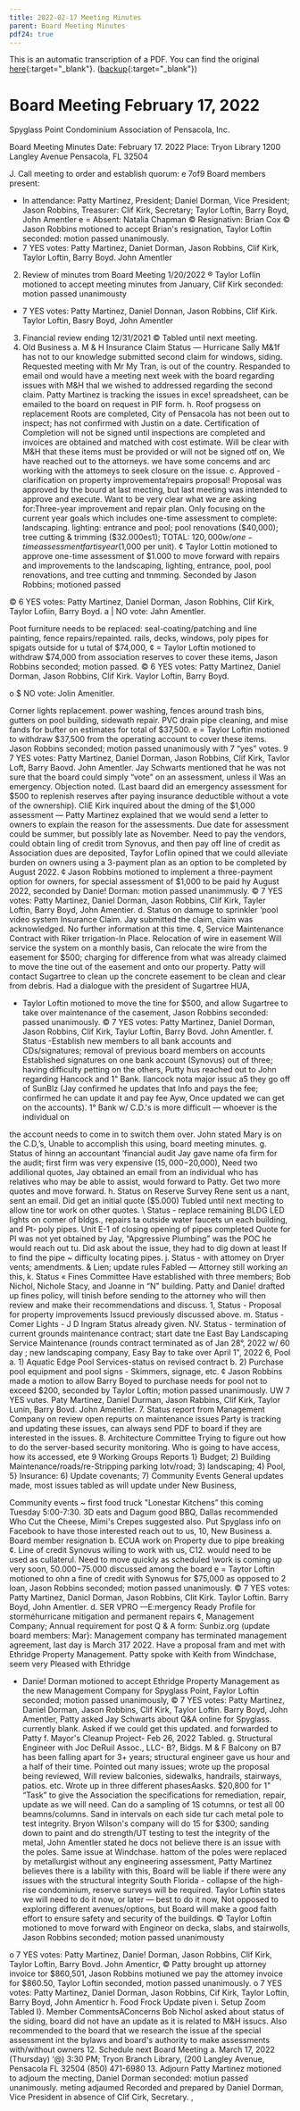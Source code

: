 ```yaml
---
title: 2022-02-17 Meeting Minutes
parent: Board Meeting Minutes
pdf24: true
---
```


This is an automatic transcription of a PDF. You can find the original [here](https://www.epmfl.net/_files/ugd/4ba896_51f30ca9ea4f4c7fa2326a1c6b4f606a.pdf){:target="_blank"}. ([backup](https://drive.google.com/file/d/1LHupIPfH8fyLRhQ6cRB30KzSvjvAjo-l/view?usp=sharing){:target="_blank"})

# Board Meeting February 17, 2022
Spyglass Point Condominium Association of Pensacola, Inc.

Board Meeting Minutes
Date: February 17. 2022
Place:
Tryon Library
1200 Langley Avenue
Pensacola, FL 32504

J. Call meeting to order and establish quorum:
e 7of9 Board members present:
* In attendance: Patty Martinez, President; Daniel Dorman, Vice President; Jason Robbins, Treasurer: Clif Kirk, Secretary; Taylor Loftin, Barry Boyd, John Amentler
e = Absent: Natalia Chapman © Resignativn: Brian Cox
© Jason Robbins motioned to accept Brian's resignation, Taylor Loftin seconded: motion passed unanimously.
* 7 YES votes: Patty Martinez, Daniet Dorman, Jason Robbins, Clif Kirk, Taylor Loftin, Barry Boyd. John Amentler

2. Review of minutes trom Board Meeting 1/20/2022
® Taylor Loflin motioned to accept meeting minutes from January, Clif Kirk seconded: motion passed unanimousty
* 7 YES votes: Patty Martinez, Daniel Donnan, Jason Robbins, Clif Kirk. Taylor Loftin, Basry Boyd, John Amentler

3. Financial review ending 12/31/2021
© Tabled until next meeting.
4. Old Business
a. M & H Insurance Claim Status — Hurricane Sally M&1f has not to our knowledge submitted second claim for windows, siding. Requested meeting with Mr My Tran, is out of the country. Respanded to email ond would have a meeting next week with the board regarding issues with M&H thal we wished to addressed regarding the second claim. Patty Martinez is tracking the issues in exce! spreadsheet, can be emailed to the board on request in PIF form.
h. Roof progsess on replacement Roots are completed, City of Pensacola has not been out to inspect; has not confirmed with Justin on a date. Certification of Completion will not be signed until inspections are completed and invoices are obtained and matched with cost estimate. Will be clear with M&H that these items must be provided or will not be signed otf on, We have reached out to the attorneys. we have some concems and arc working with the attomeys to seek closure on the issue.
c. Approved - clarification on property improvementa‘repairs proposal! Proposal was approved by the bourd at last mecting, but last meeting was intended to approve and execute. Want to be very clear what we are asking for:Three-year improvement and repair plan. Only focusing on the current year goals which includes one-time assessment to complete: landscaping. lighting: entrance and pool; pool renovations ($40,000); tree cutting & trimming ($32.000es1); TOTAL: $120,000 w/ one-time assessment far tis year ($1,000 per unit).
¢ Taylor Lottin motioned to approve one-time assessment of $1.000 to move forward with repairs and improvements to the landscaping, lighting, entrance, pool, pool renovations, and tree cutting and tnmming. Seconded by Jason Robbins; motioned passed

© 6 YES votes: Patty Martinez, Daniel Dorman, Jason Robhins, Clif Kirk, Taylor Lofiin, Barry Boyd.
a | NO vote: Jahn Amentler.

Poot furniture needs to be replaced: seal-coating/patching and line painting, fence repairs/repainted. rails, decks, windows, poly pipes for spigats outside for u tutal of $74,000, ¢ = Taylor Loftin motioned to withdraw $74,000 from association reserves to cover these items, Jason Robbins seconded; motion passed. © 6 YES votes: Patty Martinez, Daniel Dorman, Jason Robbins, Clif Kirk. Vaylor Loftin, Barry Boyd.

o $ NO vote: Jolin Amenitler.

Corner lights replacement. power washing, fences around trash bins, gutters on pool building, sidewath repair. PVC drain pipe cleaning, and mise fands for bufter on estimates for total of $37,500. e = Taylor Loftin motioned to withdraw $37,500 from the operating account to cover these items. Jason Robbins seconded; motion passed unanimously with 7 “yes” votes. 9 7 YES votes: Patty Martinez, Daniel Dorman, Jason Robbins, Clif Kirk, Tavlor Loft, Barry Baovd. John Amentler.
Jay Schwarts mentioned that he was not sure that the board could simply “vote” on an assessment, unless iI Was an emergency. Objection noted. (Last baard did an emergency assessment for $500 to replenish reserves after paying insurance deductible without a vote of the ownership).
CliE Kirk inquired about the dming of the $1,000 assessment — Patty Martinez explained that we would send a letter to owners to explain the reason for the assessments. Due date for assessment could be summer, but possibly late as November. Need to pay the vendors, could obtain ling of credit trom Synovus, and then pay off line of credit as Association dues are deposited, Tayfor Loflin opined that we could alleviate burden on owners using a 3-payment plan as an option to be completed by August 2022. ¢ Jason Robbins motioned to implement a three-payment option for owners, for special assessment of $1,000 to be paid hy August 2022, seconded by Danie! Dorman: motion passed unanimmusly. © 7 YES votes: Patty Martinez, Daniel Dorman, Jason Robbins, Clif Kirk, Tayler Loftin, Barry Boyd, John Amentier.
d. Status on damuge to sprinkler ‘pool video system Insurance Claim. Jay submitted the claim, claim was acknowledged. No further information at this time.
¢, Service Maintenance Contract with Riker trrigation-In Place. Relocation of wire in easement Will service the system on a monthly basis, Can relocate the wire from the easement for $500; charging for difference from what was already claimed to move the tine out of the easement and onto our property. Patty will contact Sugartree to clean up the concrete easement to be clean and clear from debris. Had a dialogue with the president of Sugartree HUA,
* Taylor Loftin motioned to move the tine for $500, and allow Sugartree to take over maintenance of the casement, Jason Robbins seconded: passed unanimously. © 7 YES votes: Patty Martinez, Daniel Dorman, Jason Robbins, Clif Kirk, Taylur Loftin, Barry Bovd. John Amentler.
f. Status -Establish new members to all bank accounts and CDs/signatures; removal of previous board members on accounts Established signatures on one bank account (Synovus) out of three; having difficulty petting on the others, Putty hus reached out to John regarding Hancock and 1" Bank. Ilancock nota major issuc a5 they go off of SunBlz (Jay confirmed he updates that Info and pays the fee; confirmed he can update it and pay fee Ayw, Once updated we can get on the accounts). 1° Bank w/ C.D.'s is more difficult — whoever is the individual on

the account needs to come in to switch them over. John stated Mary is on the C.D,’s, Unable to accomplish this using, board meeting minutes.
g. Status of hinng an accountant ‘financial audit Jay gave name ofa firm for the audit; first firm was very expensive ($15,000-$20,000), Need two addilional quotes, Jay obtained an email from an individual who has relatives who may be able to assist, would forward to Patty. Get two more quotes and move forward.
h. Status on Reserve Survey
Rene sent us a nant, sent an email. Did get an initial quote ($5.000) Tubled until next mecting to allow tine tor work on other quotes.
\ Status - replace remaining BLDG LED lights on comer of bldgs., repairs ta outside water faucets un each building, and Pt- poly pipes. Unit E-1 of closing opening of pipes completed Quote for Pl was not yet obtained by Jay, “Apgressive Plumbing” was the POC he would reach out tu. Did ask about the issue, they had to dig down at least If to find the pipe ~ difficulty locating pipes. j. Status - with attomey on Dryer vents; amendments. & Lien; update rules Fabled — Attorney still working an this,
k. Status « Fines Committee
Have established with three members; Bob Nichol, Nichole Stacy, and Joanne in “N" building. Patty and Danie! drafted up fines policy, will tinish before sending to the attorney who will then review and make their recommendations and discuss.
1, Status - Proposal for property improvements
Issucd previously discussed above.
m. Status - Comer Lights - J D Ingram Status already given.
NV. Status - termination of current grounds maintenance contract; start date tne East Bay Landscaping Service Maintenance (rounds contract terminated as of Jan 28°, 2022 w/ 60 day ; new landscaping company, Easy Bay to take over April 1", 2022
6, Pool
a. 1) Aquatic Edge Pool Services-status on revised contract b. 2) Purchase pool equipment and pool signs - Skimmers, signage, etc. ¢ Jason Robbins made a motion to allow Barry Boyed to purchase needs for pool not to exceed $200, seconded by Taylor Loftin; motion passed unanimously. UW 7 YES vutes. Paty Martinez, Daniel Durman, Jason Rabbins, Clif Kirk, Taylor Lunin, Barry Bovd. John Amenitler.
7. Status report from Management Company on review open repurts on maintenance issues Party is tracking and updating these issues, can always send PDF to board if they are interested in the issues.
8. Architecture Committee
Trying to figure out how to do the server-based security monitoring. Who is going to have access, how its accessed, ete 9 Working Groups Reports
1} Budget; 2) Building Maintenance/roads/re-Stripping parking lotv/road; 3)
landscaping; 4) Pool, 5} Insurance: 6) Update covenants; 7) Community Events General updates made, most issues tabled as will update under New Business,

Community events ~ first food truck "Lonestar Kitchens” this coming Tuesday 5:00-7:30. 3D eats and Dagum good BBQ, Dallas recommended Who Cut the Cheese, Mimi's Crepes suggested also. Put Spyglass info on Facebook to have those interested reach out to us,
10, New Business
a. Board member resignation
b. ECUA work on Property due to pipe breaking
¢. Line of credit
Synovus willing to work with us, C12. would need to be used as cullaterul. Need to move quickly as scheduled \work is coming up very soon, $50.000-$75.000 discussed among the board
e = Taytor Loftin motioned to ohn a fine of credit with Synowus for $75,000 as opposed to 2 loan, Jason Robbins seconded; motion passed unanimously. © 7 YES votes: Patty Martinez, Danicl Dorman, Jason Robbins, Clit Kirk. Taylor Loftin. Barry Boyd, John Amentler.
d. SER VPRO —E:mergency Ready Profile for storméhurricane mitigation and permanent repairs
¢, Management Company; Annual requirement for post Q & A form: Sunbiz.org (update board members: Mar}:
Management company has terminated management agreement, last day is March 317 2022. Have a proposal fram and met with Ethridge Property Management. Patty spoke with Keith from Windchase, seem very Pleased with Ethridge
* Danie! Dorman motioned to accept Ethridge Property Management as the new Management Company for Spyglass Point, Faylor Loftin seconded; motion passed unanimously, © 7 YES votes: Patty Martinez, Daniel Dorman, Jason Robbins, Clif Kirk, Taylor Loftin. Barry Boyd, John Amentler,
Patty asked Jay Schwarts about Q&A online for Spyglass. currently blank. Asked if we could get this updated. and forwarded to Patty
f. Mayor's Cleanup Project- Feb 26, 2022 Tabled.
g. Structural Engineer with Joc DeRuil Assoc., LLC- B?, Bidgs. M & F Balcony on B7 has been falling apart for 3+ years; structural engineer gave us hour and a half of their time. Pointed out many issues; wrote up the proposal being reviewed, Will review balconies, sidewalks, handrails, stairways, patios. etc. Wrote up in three different phasesAasks. $20,800 for 1" “Task” to give the Association the specifications for remediation, repair, update as we will need. Can do a sampling of 1S cotumns, or test all 00 beamns/columns. Sand in intervals on each side tur cach metal pole to test integrity. Bryon Wilson's company will do 15 for $300; sanding down to paint and do strength/UT testing to test the integrity of the metal, John Amentler stated he docs not believe there is an issue with the poles. Same issue at Windchase. hattom of the poles were replaced by metallurgist without any engineering assessment, Patty Martinez believes there is a lability with this, Board will be liable if there were any issues with the structural integrity
South Florida - collapse of the high-rise condominium, reserve surveys will be required. Taylor Loftin states we will need to do it now, or later — best to do it now, Not opposed to exploring different avenues/options, but Board will make a good faith effort to ensure safety and security of the buildings. © Taylor Loftin motioned to move forward with Engineor on decka, slabs, and stairwolls, Jason Robbins seconded; motion passed unanimousty

o 7 YES votes: Patty Martinez, Danie! Dorman, Jason Robbins, Clif Kirk, Taylor Loftin, Barry Bovd. John Amenticr,
© Patty brought up attorney invoice tor $860,501, Jason Robbins motiuned we pay the attomey invoice for $860.50, Taylor Loftin seconded, motion passed unanimously. o 7 YES votes: Patty Martinez, Daniel Dorman, Jason Robbins, Cif Kirk, Taylor Loftin, Barry Boyd, John Amenticr
h. Food Frock
Update piven
i. Setup Zoom
Tabled
I}. Member CommentsAConcerns Bob Nichol asked about status of the siding, board did not have an update as it is related to M&H issucs. Also recommended to the board that we research the issue af the special assessment int the bylaws and board's authority to make assessments with/without owners
12. Schedule next Board Meeting a. March 17, 2022 (Thursday) ‘@) 3:30 PM; Tryon Branch Library, (200 Langley Avenue, Pensacola FL 32504 (850) 471-6980
13. Adjourn
Patty Martinez motioned to adjoum the mecting, Daniel Dorman seconded: motiun passed unanimously. meting adjaumed
Recorded and prepared by Daniel Dorman, Vice President in absence of Clif Cirk, Secretary. ,